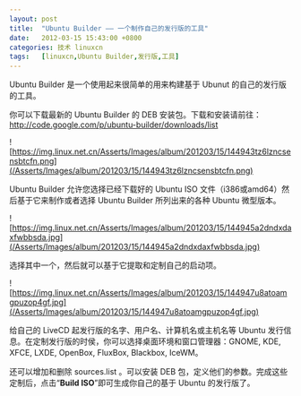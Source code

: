 ```yaml
---
layout: post
title:	"Ubuntu Builder —— 一个制作自己的发行版的工具"
date:	2012-03-15 15:43:00 +0800 
categories:	技术 linuxcn 
tags:	[linuxcn,Ubuntu Builder,发行版,工具]
---
```



Ubuntu Builder 是一个使用起来很简单的用来构建基于 Ubunut 的自己的发行版的工具。


你可以下载最新的 Ubuntu Builder 的 DEB 安装包。下载和安装请前往：<http://code.google.com/p/ubuntu-builder/downloads/list>


![https://img.linux.net.cn/Asserts/Images/album/201203/15/144943tz6lzncsensbtcfn.png](/Asserts/Images/album/201203/15/144943tz6lzncsensbtcfn.png)


Ubuntu Builder 允许您选择已经下载好的 Ubuntu ISO 文件（i386或amd64）然后基于它来制作或者选择 Ubuntu Builder 所列出来的各种 Ubuntu 微型版本。


![https://img.linux.net.cn/Asserts/Images/album/201203/15/144945a2dndxdaxfwbbsda.jpg](/Asserts/Images/album/201203/15/144945a2dndxdaxfwbbsda.jpg)


选择其中一个，然后就可以基于它提取和定制自己的启动项。


![https://img.linux.net.cn/Asserts/Images/album/201203/15/144947u8atoamgpuzop4gf.jpg](/Asserts/Images/album/201203/15/144947u8atoamgpuzop4gf.jpg)


给自己的 LiveCD 起发行版的名字、用户名、计算机名或主机名等 Ubuntu 发行信息。在定制发行版的时侯，你可以选择桌面环境和窗口管理器：GNOME, KDE, XFCE, LXDE, OpenBox, FluxBox, Blackbox, IceWM。


还可以增加和删除 sources.list 。可以安装 DEB 包，定义他们的参数。完成这些定制后，点击“**Build ISO**”即可生成你自己的基于 Ubuntu 的发行版了。
